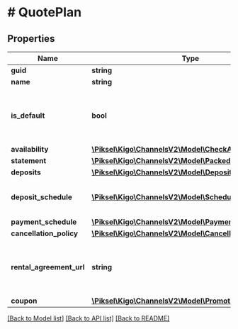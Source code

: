 # # QuotePlan

## Properties

Name | Type | Description | Notes
------------ | ------------- | ------------- | -------------
**guid** | **string** | Guid | [optional]
**name** | **string** | Name | [optional]
**is_default** | **bool** | True if it is the default plan setting, false otherwise | [optional]
**availability** | [**\Piksel\Kigo\ChannelsV2\Model\CheckAvailabilityOutput**](CheckAvailabilityOutput.md) |  | [optional]
**statement** | [**\Piksel\Kigo\ChannelsV2\Model\PackedStatement**](PackedStatement.md) |  | [optional]
**deposits** | [**\Piksel\Kigo\ChannelsV2\Model\DepositStatement**](DepositStatement.md) |  | [optional]
**deposit_schedule** | [**\Piksel\Kigo\ChannelsV2\Model\ScheduledTransaction[]**](ScheduledTransaction.md) | A collection of refundable payments | [optional]
**payment_schedule** | [**\Piksel\Kigo\ChannelsV2\Model\PaymentSchedule**](PaymentSchedule.md) |  | [optional]
**cancellation_policy** | [**\Piksel\Kigo\ChannelsV2\Model\CancellationPolicy**](CancellationPolicy.md) |  | [optional]
**rental_agreement_url** | **string** | Terms And Conditions Url (Taken from Contract Plan) | [optional]
**coupon** | [**\Piksel\Kigo\ChannelsV2\Model\PromotionCoupon**](PromotionCoupon.md) |  | [optional]

[[Back to Model list]](../../README.md#models) [[Back to API list]](../../README.md#endpoints) [[Back to README]](../../README.md)
